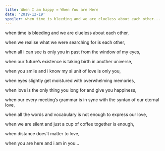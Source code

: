 ```yaml
---
title: When I am happy = When You are Here
date: '2019-12-19'
spoiler: when time is bleeding and we are clueless about each other...
---
```

when time is bleeding and we are clueless about each other,

when we realise what we were searching for is each other,

when all i can see is only you in past from the window of my eyes,

when our future’s existence is taking birth in another universe,

when you smile and i know my si unit of love is only you,

when eyes slightly get moistured with overwhelming memories,

when love is the only thing you long for and give you happiness,

when our every meeting’s grammar is in sync with the syntax of our eternal love,

when all the words and vocabulary is not enough to express our love,

when we are silent and just a cup of coffee together is enough,

when distance does’t matter to love,

when you are here and i am in you…